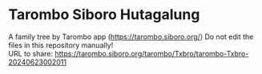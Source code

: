 # Tarombo Siboro Hutagalung
A family tree by Tarombo app (https://tarombo.siboro.org/) 
Do not edit the files in this repository manually!  
URL to share: https://tarombo.siboro.org/tarombo/Txbro/tarombo-Txbro-20240623002011